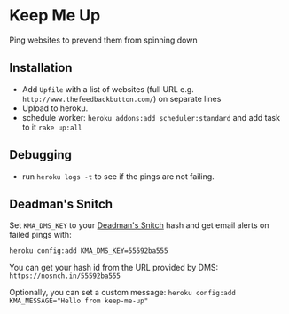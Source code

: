 # Keep Me Up
Ping websites to prevend them from spinning down

## Installation

  * Add `Upfile` with a list of websites (full URL e.g. `http://www.thefeedbackbutton.com/`) on separate lines
  * Upload to heroku.
  * schedule worker: `heroku addons:add scheduler:standard` and add task to it `rake up:all`

## Debugging

  * run `heroku logs -t` to see if the pings are not failing.

## Deadman's Snitch

  Set `KMA_DMS_KEY` to your [Deadman's Snitch](https://deadmanssnitch.com) hash and get email alerts on failed pings with:

  `heroku config:add KMA_DMS_KEY=55592ba555`

  You can get your hash id from the URL provided by DMS: `https://nosnch.in/55592ba555`

  Optionally, you can set a custom message: `heroku config:add KMA_MESSAGE="Hello from keep-me-up"`
